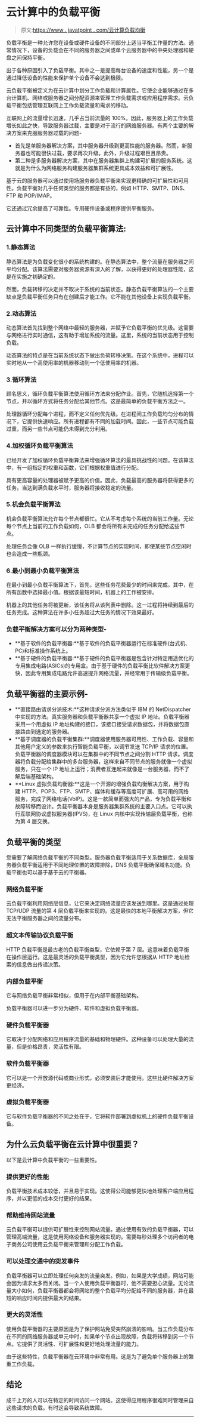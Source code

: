 # 云计算中的负载平衡

> 原文:[https://www . javatpoint . com/云计算负载均衡](https://www.javatpoint.com/load-balancing-in-cloud-computing)

负载平衡是一种允许您在设备或硬件设备的不同部分上适当平衡工作量的方法。通常情况下，设备的负载会在不同的服务器之间或单个云服务器中的中央处理器和硬盘之间保持平衡。

出于各种原因引入了负载平衡。其中之一是提高每台设备的速度和性能，另一个是通过降低设备的性能来保护单个设备不会达到极限。

云负载平衡被定义为在云计算中划分工作负载和计算属性。它使企业能够通过在多台计算机、网络或服务器之间分配资源来管理工作负载需求或应用程序需求。云负载平衡包括管理互联网上工作负载流量和需求的移动。

互联网上的流量增长迅速，几乎占当前流量的 100%。因此，服务器上的工作负载增长如此之快，导致服务器过载，主要是对于流行的网络服务器。有两个主要的解决方案来克服服务器过载的问题-

*   首先是单服务器解决方案，其中服务器升级到更高性能的服务器。然而，新服务器也可能很快过载，要求再次升级。此外，升级过程艰巨且昂贵。
*   第二种是多服务器解决方案，其中在服务器集群上构建可扩展的服务系统。这就是为什么为网络服务构建服务器集群系统更具成本效益和可扩展性。

基于云的服务器可以通过使用场服务器负载平衡来实现更精确的可扩展性和可用性。负载平衡对几乎任何类型的服务都是有益的，例如 HTTP、SMTP、DNS、FTP 和 POP/IMAP。

它还通过冗余提高了可靠性。专用硬件设备或程序提供平衡服务。

## 云计算中不同类型的负载平衡算法:

### 1.静态算法

静态算法是为负载变化很小的系统构建的。在静态算法中，整个流量在服务器之间平均分配。该算法需要对服务器资源有深入的了解，以获得更好的处理器性能，这是在实施之初确定的。

然而，负载转移的决定并不取决于系统的当前状态。静态负载平衡算法的一个主要缺点是负载平衡任务只有在创建后才能工作。它不能在其他设备上实现负载平衡。

### 2.动态算法

动态算法首先找到整个网络中最轻的服务器，并赋予它负载平衡的优先级。这需要与网络进行实时通信，这有助于增加系统的流量。这里，系统的当前状态用于控制负载。

动态算法的特点是在当前系统状态下做出负荷转移决策。在这个系统中，进程可以实时地从一个高使用率的机器移动到一个低使用率的机器。

### 3.循环算法

顾名思义，循环负载平衡算法使用循环方法来分配作业。首先，它随机选择第一个节点，并以循环方式将任务分配给其他节点。这是最简单的负载平衡方法之一。

处理器循环分配每个进程，而不定义任何优先级。在进程间工作负载均匀分布的情况下，它提供快速响应。所有进程都有不同的加载时间。因此，一些节点可能负载过重，而另一些节点可能仍未得到充分利用。

### 4.加权循环负载平衡算法

已经开发了加权循环负载平衡算法来增强循环算法的最具挑战性的问题。在该算法中，有一组指定的权重和函数，它们根据权重值进行分配。

具有更高容量的处理器被赋予更高的价值。因此，负载最高的服务器将获得更多的任务。当达到满负载水平时，服务器将接收稳定的流量。

### 5.机会负载平衡算法

机会负载平衡算法允许每个节点都很忙。它从不考虑每个系统的当前工作量。无论每个节点上当前的工作负载如何，OLB 都会将所有未完成的任务分配给这些节点。

处理任务会像 OLB 一样执行缓慢，不计算节点的实现时间，即使某些节点空闲时也会造成一些瓶颈。

### 6.最小到最小负载平衡算法

在最小到最小负载平衡算法下，首先，这些任务花费最少的时间来完成。其中，在所有函数中选择最小值。根据该最短时间，机器上的工作被安排。

机器上的其他任务将被更新，该任务将从该列表中删除。这一过程将持续到最后的任务完成。这种算法在许多小任务超过大任务的情况下效果最好。

### 负载平衡解决方案可以分为两种类型-

*   **基于软件的负载平衡器:**基于软件的负载平衡器运行在标准硬件(台式机、PC)和标准操作系统上。
*   **基于硬件的负载平衡器:**基于硬件的负载平衡器是包含针对特定用途优化的专用集成电路(ASICs)的专用盒。由于基于硬件的负载平衡比软件解决方案更快，因此专用集成电路允许高速提升网络流量，并经常用于传输级负载平衡。

## 负载平衡器的主要示例-

*   **直接路由请求分派技术:**这种请求分派方法类似于 IBM 的 NetDispatcher 中实现的方法。真实服务器和负载平衡器共享一个虚拟 IP 地址。负载平衡器采用一个用虚拟 IP 地址构建的接口，该接口接受请求数据包，并将数据包直接路由到选定的服务器。
*   **基于调度器的负载平衡集群:**调度器使用服务器可用性、工作负载、容量和其他用户定义的参数来执行智能负载平衡，以调节发送 TCP/IP 请求的位置。负载平衡器的调度器模块可以在集群中的不同节点之间分割 HTTP 请求。调度器将负载分配给集群中的多台服务器，这样来自不同节点的服务就像一个虚拟服务，只在一个 IP 地址上运行；消费者互连起来就像是一台服务器，而不了解后端基础架构。
*   **Linux 虚拟负载均衡器:**这是一个开源的增强负载均衡解决方案，用于构建 HTTP、POP3、FTP、SMTP、媒体和缓存等高度可扩展、高可用的网络服务，完成了网络电话(VoIP)。这是一款简单而强大的产品，专为负载平衡和故障转移而设计。负载平衡器本身是服务器集群系统的主要入口点。它可以执行互联网协议虚拟服务器(IPVS)，在 Linux 内核中实现传输层负载平衡，也称为第 4 层交换。

## 负载平衡的类型

您需要了解网络负载平衡的不同类型。服务器负载平衡适用于关系数据库，全局服务器负载平衡适用于不同地理位置的故障排除，DNS 负载平衡确保域名功能。负载平衡也可以基于基于云的平衡器。

### 网络负载平衡

云负载平衡利用网络层信息，让它来决定网络流量应该发送到哪里。这是通过处理 TCP/UDP 流量的第 4 层负载平衡来实现的。这是最快的本地平衡解决方案，但它无法平衡服务器之间的流量分布。

### 超文本传输协议负载平衡

HTTP 负载平衡是最古老的负载平衡类型，它依赖于第 7 层。这意味着负载平衡在操作层运行。这是最灵活的负载平衡类型，因为它允许您根据从 HTTP 地址检索的信息做出传递决策。

### 内部负载平衡

它与网络负载平衡非常相似，但用于在内部平衡基础架构。

负载平衡器可以进一步分为硬件、软件和虚拟负载平衡器。

### 硬件负载平衡器

它取决于分配网络和应用程序流量的基础和物理硬件。这种设备可以处理大量的流量，但是价格昂贵，灵活性有限。

### 软件负载平衡器

它可以是一个开放源代码或商业形式，必须安装后才能使用。这些比硬件解决方案更经济。

### 虚拟负载平衡器

它与软件负载平衡器的不同之处在于，它将软件部署到虚拟机上的硬件负载平衡设备。

## 为什么云负载平衡在云计算中很重要？

以下是云计算中负载平衡的一些重要性。

### 提供更好的性能

负载平衡技术成本较低，并且易于实现。这使得公司能够更快地处理客户端应用程序，并以更低的成本交付更好的结果。

### 帮助维持网站流量

云负载平衡可以提供可扩展性来控制网站流量。通过使用有效的负载平衡器，可以管理高端流量，这是使用网络设备和服务器实现的。需要每秒处理多个访问者的电子商务公司使用云负载平衡来管理和分配工作负载。

### 可以处理交通中的突发事件

负载平衡器可以立即处理任何突发的流量突发。例如，如果是大学成绩，网站可能会因为请求太多而关闭。当一个人使用负载平衡器时，他不需要担心流量。无论流量大小如何，负载平衡器都会将网站的整个负载平均分配给不同的服务器，并在最短的响应时间内提供最大的结果。

### 更大的灵活性

使用负载平衡器的主要原因是为了保护网站免受突然崩溃的影响。当工作负载分布在不同的网络服务器或单元中时，如果单个节点出现故障，负载将转移到另一个节点。它提供了灵活性、可扩展性和更好地处理流量的能力。

由于这些特性，负载平衡器在云环境中非常有用。这是为了避免单个服务器上的繁重工作负载。

## 结论

成千上万的人可以在特定的时间访问一个网站。这使得应用程序很难同时管理来自这些请求的负载。有时这会导致系统故障。

* * *